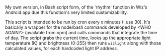 My own version, in Bash script form, of the 'rhythm' function in Wiz's Android app due this function's very limited customizability.

This script is intended to be run by cron every x minutes (I use 30). It's basically a wrapper for the node/bash commands developed by <WHO AGAIN?> (available from npm) <LINK> and calls commands that integrate the time of day. The script grabs the current time, looks up the appropriate light temperature (K) and brightness (0-255) then runs `wizlight` along with those calculated values, for each hardcoded light IP address.
